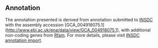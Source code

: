 
Annotation
----------

The annotation presented is derived from annotation submitted to
[INSDC](http://www.insdc.org) with the assembly accession [GCA\_004918075.1]
(http://www.ebi.ac.uk/ena/data/view/GCA_004918075.1),
with additional non-coding genes from
[Rfam](http://rfam.xfam.org/). For more details, please visit [INSDC
annotation import](http://ensemblgenomes.org/info/data/insdc_annotation).
